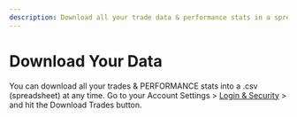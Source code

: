 ```yaml
---
description: Download all your trade data & performance stats in a spreadsheet.
---
```


# Download Your Data

You can download all your trades & PERFORMANCE stats into a .csv (spreadsheet) at any time. Go to your Account Settings > [Login & Security](https://nvst.ly/settings/security) > and hit the Download Trades button.


